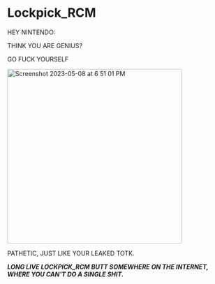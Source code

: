 # Lockpick_RCM
HEY NINTENDO:

THINK YOU ARE GENIUS?

GO FUCK YOURSELF 

<img width="400" alt="Screenshot 2023-05-08 at 6 51 01 PM" src="https://user-images.githubusercontent.com/99321625/236964794-e7887cbd-c3f7-4ddc-830d-677037d49859.png">

PATHETIC, JUST LIKE YOUR LEAKED TOTK.

***LONG LIVE LOCKPICK_RCM BUTT SOMEWHERE ON THE INTERNET, WHERE YOU CAN'T DO A SINGLE SHIT.***
